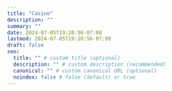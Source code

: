 ```yaml
---
title: "Casino"
description: ""
summary: ""
date: 2024-07-05T19:20:56-07:00
lastmod: 2024-07-05T19:20:56-07:00
draft: false
seo:
  title: "" # custom title (optional)
  description: "" # custom description (recommended)
  canonical: "" # custom canonical URL (optional)
  noindex: false # false (default) or true
---
```

